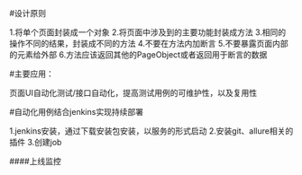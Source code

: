 #设计原则

1.将单个页面封装成一个对象
2.将页面中涉及到的主要功能封装成方法
3.相同的操作不同的结果，封装成不同的方法
4.不要在方法内加断言
5.不要暴露页面内部的元素给外部
6.方法应该返回其他的PageObject或者返回用于断言的数据


#主要应用：

页面UI自动化测试/接口自动化，提高测试用例的可维护性，以及复用性

#自动化用例结合jenkins实现持续部署

1.jenkins安装，通过下载安装包安装，以服务的形式启动
2.安装git、allure相关的插件
3.创建job

####上线监控
